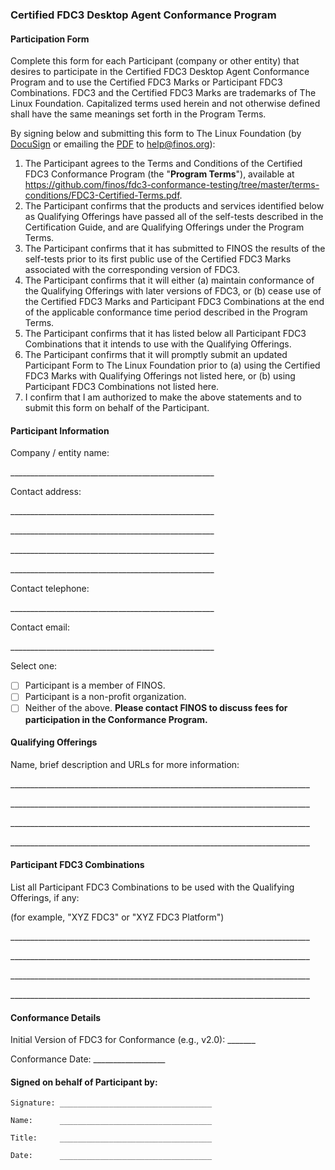### Certified FDC3 Desktop Agent Conformance Program
#### Participation Form

Complete this form for each Participant (company or other entity) that desires to participate in the Certified FDC3 Desktop Agent Conformance Program and to use the Certified FDC3 Marks or Participant FDC3 Combinations. FDC3 and the Certified FDC3 Marks are trademarks of The Linux Foundation. Capitalized terms used herein and not otherwise defined shall have the same meanings set forth in the Program Terms.

By signing below and submitting this form to The Linux Foundation (by [DocuSign](https://na3.docusign.net/Member/PowerFormSigning.aspx?PowerFormId=514e8bf9-adcc-4113-898c-071acb40790a&env=na3&acct=f30e10ec-fea1-4dd8-a262-384a61edabb5&v=2) or emailing the [PDF](participation-form.pdf) to [help@finos.org](mailto:help@finos.org)):

1.  The Participant agrees to the Terms and Conditions of the Certified FDC3 Conformance Program (the "**Program Terms**"), available at <https://github.com/finos/fdc3-conformance-testing/tree/master/terms-conditions/FDC3-Certified-Terms.pdf>.
2.  The Participant confirms that the products and services identified below as Qualifying Offerings have passed all of the self-tests described in the Certification Guide, and are Qualifying Offerings under the Program Terms.
3.  The Participant confirms that it has submitted to FINOS the results of the self-tests prior to its first public use of the Certified FDC3 Marks associated with the corresponding version of FDC3.
4.  The Participant confirms that it will either (a) maintain conformance of the Qualifying Offerings with later versions of FDC3, or (b) cease use of the Certified FDC3 Marks and Participant FDC3 Combinations at the end of the applicable conformance time period described in the Program Terms.
5. The Participant confirms that it has listed below all Participant FDC3 Combinations that it intends to use with the Qualifying Offerings.
6.  The Participant confirms that it will promptly submit an updated Participant Form to The Linux Foundation prior to (a) using the Certified FDC3 Marks with Qualifying Offerings not listed here, or (b) using Participant FDC3 Combinations not listed here.
7.  I confirm that I am authorized to make the above statements and to submit this form on behalf of the Participant.


#### Participant Information


Company / entity name:

\___________________________________________________

Contact address:

\___________________________________________________

\___________________________________________________

\___________________________________________________

\___________________________________________________

Contact telephone:

\___________________________________________________

Contact email:

\___________________________________________________


Select one:

 - [ ] Participant is a member of FINOS.
 - [ ] Participant is a non-profit organization.
 - [ ] Neither of the above. **Please contact FINOS to discuss fees for participation in the Conformance Program.**

#### Qualifying Offerings

Name, brief description and URLs for more information:

\___________________________________________________________________________

\___________________________________________________________________________

\___________________________________________________________________________

\___________________________________________________________________________


#### Participant FDC3 Combinations

List all Participant FDC3 Combinations to be used with the Qualifying Offerings, if any:

(for example, "XYZ FDC3" or "XYZ FDC3 Platform")

\___________________________________________________________________________

\___________________________________________________________________________

\___________________________________________________________________________

\___________________________________________________________________________


#### Conformance Details

Initial Version of FDC3 for Conformance (e.g., v2.0): _______

Conformance Date: __________________


#### Signed on behalf of Participant by:

```
Signature: __________________________________

Name:      __________________________________

Title:     __________________________________

Date:      __________________________________
```
